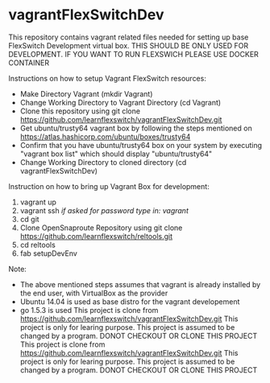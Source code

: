# vagrantFlexSwitchDev
This repository contains vagrant related files needed for setting up base FlexSwitch Development virtual box. THIS SHOULD BE ONLY USED FOR DEVELOPMENT. IF YOU WANT TO RUN FLEXSWICH PLEASE USE DOCKER CONTAINER

Instructions on how to setup Vagrant FlexSwitch resources:

- Make Directory Vagrant (mkdir Vagrant)
- Change Working Directory to Vagrant Directory (cd Vagrant)
- Clone this repository using git clone https://github.com/learnflexswitch/vagrantFlexSwitchDev.git
- Get ubuntu/trusty64 vagrant box by following the steps mentioned on https://atlas.hashicorp.com/ubuntu/boxes/trusty64
- Confirm that you have ubuntu/trusty64 box on your system by executing "vagrant box list" which should display
  "ubuntu/trusty64"
- Change Working Directory to cloned directory (cd vagrantFlexSwitchDev)

Instruction on how to bring up Vagrant Box for development:

1. vagrant up
2. vagrant ssh
        *if asked for password type in: vagrant*
3. cd git
4. Clone OpenSnaproute Repository using git clone https://github.com/learnflexswitch/reltools.git
5. cd reltools
6. fab setupDevEnv

Note:
 - The above mentioned steps assumes that vagrant is already installed by the end user, with VirtualBox as the provider
 - Ubuntu 14.04 is used as base distro for the vagrant developement
 - go 1.5.3 is used
This project is clone from https://github.com/learnflexswitch/vagrantFlexSwitchDev.git 
This project is only for learing purpose.
This project is assumed to be changed by a program. 
DONOT CHECKOUT OR CLONE THIS PROJECT
This project is clone from https://github.com/learnflexswitch/vagrantFlexSwitchDev.git 
This project is only for learing purpose.
This project is assumed to be changed by a program. 
DONOT CHECKOUT OR CLONE THIS PROJECT
